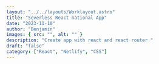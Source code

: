```yaml
---
layout: "../../layouts/Worklayout.astro"
title: "Severless React national App"
date: "2023-11-10"
author: "Benjamin"
images: { src: "", alt: "" }
description: "Create app with react and react router "
draft: "false"
category: ["React", "Netlify", "CSS"]
---
```

